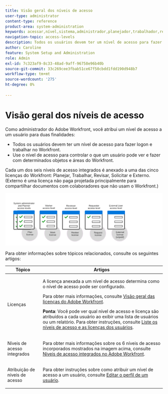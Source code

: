 ```yaml
---
title: Visão geral dos níveis de acesso
user-type: administrator
content-type: reference
product-area: system-administration
keywords: acessar,nível,sistema,administrador,planejador,trabalhador,revisor,solicitante,externo,usuário
navigation-topic: access-levels
description: Todos os usuários devem ter um nível de acesso para fazer logon e trabalhar no Workfront. Use o nível de acesso para controlar o que um usuário pode ver e fazer com determinados objetos e áreas do Workfront. Cada um dos seis níveis de acesso integrados é anexado a uma das cinco licenças da Workfront, que são Plano, Trabalho, Revisão, Solicitação e Externo.
author: Caroline
feature: System Setup and Administration
role: Admin
exl-id: 7c323af9-8c33-48ad-9aff-96758e96b40b
source-git-commit: 33c269cee3fbab51ce67f50cbdd1fdd190d948b7
workflow-type: tm+mt
source-wordcount: '275'
ht-degree: 0%

---
```


# Visão geral dos níveis de acesso

Como administrador do Adobe Workfront, você atribui um nível de acesso a um usuário para duas finalidades:

* Todos os usuários devem ter um nível de acesso para fazer logon e trabalhar no Workfront.
* Use o nível de acesso para controlar o que um usuário pode ver e fazer com determinados objetos e áreas do Workfront.

Cada um dos seis níveis de acesso integrados é anexado a uma das cinco licenças do Workfront: Planejar, Trabalhar, Revisar, Solicitar e Externo. (Externo é uma licença não paga projetada principalmente para compartilhar documentos com colaboradores que não usam o Workfront.)

![](assets/access-levels-and-licenses-old.png)

Para obter informações sobre tópicos relacionados, consulte os seguintes artigos:

<table style="table-layout:auto"> 
 <col> 
 <col> 
 <thead> 
  <tr> 
   <th>Tópico</th> 
   <th>Artigos</th> 
  </tr> 
 </thead> 
 <tbody> 
  <tr> 
   <td>Licenças</td> 
   <td> <p>A licença anexada a um nível de acesso determina como o nível de acesso pode ser configurado.</p> <p>Para obter mais informações, consulte <a href="../../../administration-and-setup/add-users/access-levels-and-object-permissions/wf-licenses.md" class="MCXref xref">Visão geral das licenças do Adobe Workfront</a>.</p> <p><strong>Ponta</strong>: Você pode ver qual nível de acesso e licença são atribuídos a cada usuário ao exibir uma lista de usuários ou um relatório. Para obter instruções, consulte <a href="../../../administration-and-setup/add-users/access-levels-and-object-permissions/list-access-levels-and-licenses-for-your-users.md" class="MCXref xref">Liste os níveis de acesso e as licenças dos usuários</a>.</p> </td> 
  </tr> 
  <tr> 
   <td>Níveis de acesso integrados</td> 
   <td> <p>Para obter mais informações sobre os 6 níveis de acesso incorporados mostrados na imagem acima, consulte <a href="../../../administration-and-setup/add-users/access-levels-and-object-permissions/default-access-levels-in-workfront.md" class="MCXref xref">Níveis de acesso integrados no Adobe Workfront</a>.</p> </td> 
  </tr> 
  <tr> 
   <td>Atribuição de níveis de acesso</td> 
   <td> <p>Para obter instruções sobre como atribuir um nível de acesso a um usuário, consulte <a href="../../../administration-and-setup/add-users/create-and-manage-users/edit-a-users-profile.md" class="MCXref xref">Editar o perfil de um usuário</a>.</p> </td> 
  </tr> 
  <!--
  <tr> 
   <td>Access levels and proofing</td> 
   <td> <p>Your users' access levels can affect proofing for each permission profile. For more information, see the section in the article .</p> </td> 
  </tr> 
  -->
 </tbody> 
</table>
